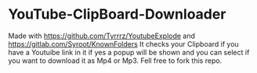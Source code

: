 # YouTube-ClipBoard-Downloader
Made with https://github.com/Tyrrrz/YoutubeExplode and https://gitlab.com/Syroot/KnownFolders
It checks your Clipboard if you have a Youtuibe link in it if yes a popup will be shown and you can select if you want to download it as Mp4 or Mp3.
Fell free to fork this repo.
